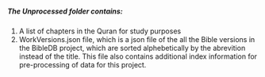 ##### The Unprocessed folder contains:

1. A list of chapters in the Quran for study purposes
2. WorkVersions.json file, which is a json file of the all the Bible versions in the BibleDB project, which are sorted alphebetically by the abrevition instead of the title. This file also contains additional index information for pre-processing of data for this project.